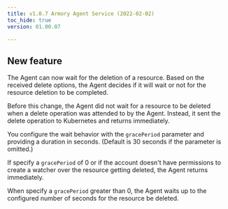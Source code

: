 ```yaml
---
title: v1.0.7 Armory Agent Service (2022-02-02)
toc_hide: true
version: 01.00.07

---
```



## New feature

The Agent can now wait for the deletion of a resource. Based on the received delete options, the Agent decides if it will wait or not for the resource deletion to be completed.

Before this change, the Agent did not wait for a resource to be deleted when a delete operation was attended to by the Agent. Instead, it sent the delete operation to Kubernetes and returns immediately.

You configure the wait behavior with the `gracePeriod` parameter and providing a duration in seconds. (Default is 30 seconds if the parameter is omitted.)

If specify a `gracePeriod` of 0 or if the account doesn't have permissions to create a watcher over the resource getting deleted, the Agent returns immediately.

When specify a `gracePeriod` greater than 0, the Agent waits up to the configured number of seconds for the resource be deleted.

